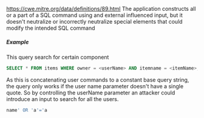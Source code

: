 https://cwe.mitre.org/data/definitions/89.html
The application constructs all or a part of a SQL command using and external influenced input, but it doesn't neutralize or incorrectly neutralize special elements that could modify the intended SQL command

##### Example
This query search for certain component 
```sql
SELECT * FROM items WHERE owner = <userName> AND itemname = <itemName>;
```
As this is concatenating user commands to a constant base query string, the query only works if the user name parameter doesn't have a single quote. So by controlling the userName parameter an attacker could introduce an input to search for all the users.
```sql
name' OR 'a'='a
```
